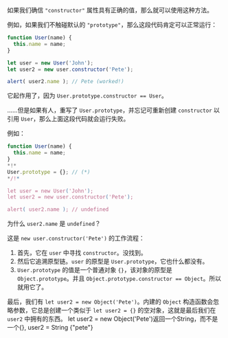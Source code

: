 如果我们确信 `"constructor"` 属性具有正确的值，那么就可以使用这种方法。

例如，如果我们不触碰默认的 `"prototype"`，那么这段代码肯定可以正常运行：

```js run
function User(name) {
  this.name = name;
}

let user = new User('John');
let user2 = new user.constructor('Pete');

alert( user2.name ); // Pete (worked!)
```

它起作用了，因为 `User.prototype.constructor == User`。

……但是如果有人，重写了 `User.prototype`，并忘记可重新创建 `constructor` 以引用 `User`，那么上面这段代码就会运行失败。

例如：

```js run
function User(name) {
  this.name = name;
}
*!*
User.prototype = {}; // (*)
*/!*

let user = new User('John');
let user2 = new user.constructor('Pete');

alert( user2.name ); // undefined
```

为什么 `user2.name` 是 `undefined`？

这是 `new user.constructor('Pete')` 的工作流程：

1. 首先，它在 `user` 中寻找 `constructor`。没找到。
2. 然后它追溯原型链。`user` 的原型是 `User.prototype`，它也什么都没有。
3. `User.prototype` 的值是一个普通对象 `{}`，该对象的原型是 `Object.prototype`。并且 `Object.prototype.constructor == Object`。所以就用它了。

最后，我们有 `let user2 = new Object('Pete')`。内建的 `Object` 构造函数会忽略参数，它总是创建一个类似于 `let user2 = {}` 的空对象，这就是最后我们在 `user2` 中拥有的东西。
let user2 = new Object('Pete')返回一个String，而不是一个{}, user2 = String {"pete"}
